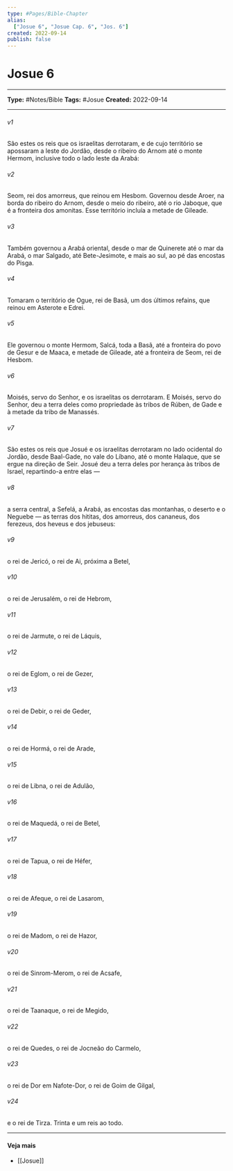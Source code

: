 ```yaml
---
type: #Pages/Bible-Chapter
alias:
  ["Josue 6", "Josue Cap. 6", "Jos. 6"]
created: 2022-09-14
publish: false
---
```


# Josue 6

---

**Type:** #Notes/Bible
**Tags:** #Josue
**Created:** 2022-09-14

---

###### v1
São estes os reis que os israelitas derrotaram, e de cujo território se apossaram a leste do Jordão, desde o ribeiro do Arnom até o monte Hermom, inclusive todo o lado leste da Arabá:
###### v2
Seom, rei dos amorreus, que reinou em Hesbom. Governou desde Aroer, na borda do ribeiro do Arnom, desde o meio do ribeiro, até o rio Jaboque, que é a fronteira dos amonitas. Esse território incluía a metade de Gileade.
###### v3
Também governou a Arabá oriental, desde o mar de Quinerete até o mar da Arabá, o mar Salgado, até Bete-Jesimote, e mais ao sul, ao pé das encostas do Pisga.
###### v4
Tomaram o território de Ogue, rei de Basã, um dos últimos refains, que reinou em Asterote e Edrei.
###### v5
Ele governou o monte Hermom, Salcá, toda a Basã, até a fronteira do povo de Gesur e de Maaca, e metade de Gileade, até a fronteira de Seom, rei de Hesbom.
###### v6
Moisés, servo do Senhor, e os israelitas os derrotaram. E Moisés, servo do Senhor, deu a terra deles como propriedade às tribos de Rúben, de Gade e à metade da tribo de Manassés.
###### v7
São estes os reis que Josué e os israelitas derrotaram no lado ocidental do Jordão, desde Baal-Gade, no vale do Líbano, até o monte Halaque, que se ergue na direção de Seir. Josué deu a terra deles por herança às tribos de Israel, repartindo-a entre elas —
###### v8
a serra central, a Sefelá, a Arabá, as encostas das montanhas, o deserto e o Neguebe — as terras dos hititas, dos amorreus, dos cananeus, dos ferezeus, dos heveus e dos jebuseus:
###### v9
o rei de Jericó, o rei de Ai, próxima a Betel,
###### v10
o rei de Jerusalém, o rei de Hebrom,
###### v11
o rei de Jarmute, o rei de Láquis,
###### v12
o rei de Eglom, o rei de Gezer,
###### v13
o rei de Debir, o rei de Geder,
###### v14
o rei de Hormá, o rei de Arade,
###### v15
o rei de Libna, o rei de Adulão,
###### v16
o rei de Maquedá, o rei de Betel,
###### v17
o rei de Tapua, o rei de Héfer,
###### v18
o rei de Afeque, o rei de Lasarom,
###### v19
o rei de Madom, o rei de Hazor,
###### v20
o rei de Sinrom-Merom, o rei de Acsafe,
###### v21
o rei de Taanaque, o rei de Megido,
###### v22
o rei de Quedes, o rei de Jocneão do Carmelo,
###### v23
o rei de Dor em Nafote-Dor, o rei de Goim de Gilgal,
###### v24
e o rei de Tirza. Trinta e um reis ao todo.


---

#### Veja mais

- [[Josue]]
